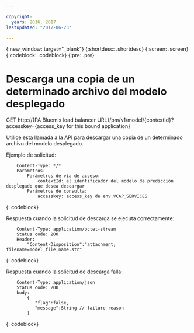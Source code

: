 ```yaml
---

copyright:
  years: 2016, 2017
lastupdated: "2017-06-23"

---
```


{:new_window: target="_blank"}
{:shortdesc: .shortdesc}
{:screen: .screen}
{:codeblock: .codeblock}
{:pre: .pre}

# Descarga una copia de un determinado archivo del modelo desplegado


GET http://{PA Bluemix load balancer
URL}/pm/v1/model/{contextId}?accesskey={access_key for this bound
application}

Utilice esta llamada a la API para descargar una copia de un determinado archivo del modelo desplegado.

Ejemplo de solicitud: 

```
    Content-Type: */*
    Parámetros:
        Parámetros de vía de acceso:
            contextId: el identificador del modelo de predicción desplegado que desea descargar
        Parámetros de consulta:
            accesskey: access_key de env.VCAP_SERVICES
```
{: codeblock}

Respuesta cuando la solicitud de descarga se ejecuta correctamente: 

```
    Content-Type: application/octet-stream
    Status code: 200
    Header:
        "Content-Disposition":"attachment; filename=model_file_name.str"
```
{: codeblock}

Respuesta cuando la solicitud de descarga falla:

```
    Content-Type: application/json
    Status code: 200
    body:
        {
           "flag":false, 
           "message":String // failure reason 
        }
```
{: codeblock}
